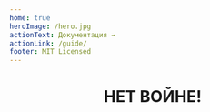 ```yaml
---
home: true
heroImage: /hero.jpg
actionText: Документация →
actionLink: /guide/
footer: MIT Licensed
---
```


<h1 style="text-align: center;">НЕТ ВОЙНЕ!</h1>
